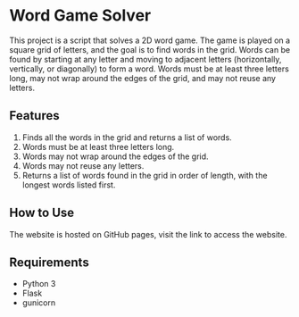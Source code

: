 # Word Game Solver

This project is a script that solves a 2D word game. The game is played on a square grid of letters, and the goal is to find words in the grid. Words can be found by starting at any letter and moving to adjacent letters (horizontally, vertically, or diagonally) to form a word. Words must be at least three letters long, may not wrap around the edges of the grid, and may not reuse any letters.

## Features

1. Finds all the words in the grid and returns a list of words.
2. Words must be at least three letters long.
3. Words may not wrap around the edges of the grid.
4. Words may not reuse any letters.
5. Returns a list of words found in the grid in order of length, with the longest words listed first.

## How to Use

The website is hosted on GitHub pages, visit the link to access the website.

## Requirements

- Python 3
- Flask
- gunicorn
